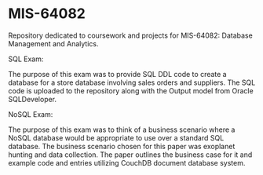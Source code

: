 # MIS-64082
Repository dedicated to coursework and projects for MIS-64082: Database Management and Analytics.

SQL Exam:

The purpose of this exam was to provide SQL DDL code to create a database for a store database involving sales orders and suppliers. The SQL code is uploaded to the repository along with the Output model from Oracle SQLDeveloper.

NoSQL Exam:

The purpose of this exam was to think of a business scenario where a NoSQL database would be appropriate to use over a standard SQL database. The business scenario chosen for this paper was exoplanet hunting and data collection. The paper outlines the business case for it and example code and entries utilizing CouchDB document database system.
